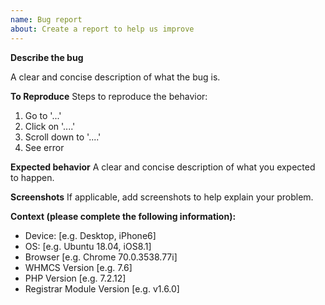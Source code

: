 ```yaml
---
name: Bug report
about: Create a report to help us improve
---
```


**Describe the bug**

A clear and concise description of what the bug is.

**To Reproduce**
Steps to reproduce the behavior:

1. Go to '...'
2. Click on '....'
3. Scroll down to '....'
4. See error

**Expected behavior**
A clear and concise description of what you expected to happen.

**Screenshots**
If applicable, add screenshots to help explain your problem.

**Context (please complete the following information):**

- Device: [e.g. Desktop, iPhone6]
- OS: [e.g. Ubuntu 18.04, iOS8.1]
- Browser [e.g. Chrome 70.0.3538.77i]
- WHMCS Version [e.g. 7.6]
- PHP Version [e.g. 7.2.12]
- Registrar Module Version [e.g. v1.6.0]
